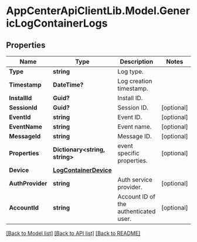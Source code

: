 # AppCenterApiClientLib.Model.GenericLogContainerLogs
## Properties

Name | Type | Description | Notes
------------ | ------------- | ------------- | -------------
**Type** | **string** | Log type.  | 
**Timestamp** | **DateTime?** | Log creation timestamp.  | 
**InstallId** | **Guid?** | Install ID.  | 
**SessionId** | **Guid?** | Session ID.  | [optional] 
**EventId** | **string** | Event ID.  | [optional] 
**EventName** | **string** | Event name.  | [optional] 
**MessageId** | **string** | Message ID.  | [optional] 
**Properties** | **Dictionary&lt;string, string&gt;** | event specific properties.  | [optional] 
**Device** | [**LogContainerDevice**](LogContainerDevice.md) |  | 
**AuthProvider** | **string** | Auth service provider.  | [optional] 
**AccountId** | **string** | Account ID of the authenticated user.  | [optional] 

[[Back to Model list]](../README.md#documentation-for-models) [[Back to API list]](../README.md#documentation-for-api-endpoints) [[Back to README]](../README.md)

